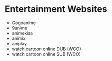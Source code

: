 # Entertainment Websites

  - Gogoanime
  - 9anime
  - animekisa
  - animix
  - aniplay
  - watch cartoon online DUB (WCO)
  - watch cartoon online SUB (WCO)